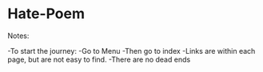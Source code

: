 # Hate-Poem
Notes:

-To start the journey:
  -Go to Menu
  -Then go to index
-Links are within each page, but are not easy to find.
-There are no dead ends
